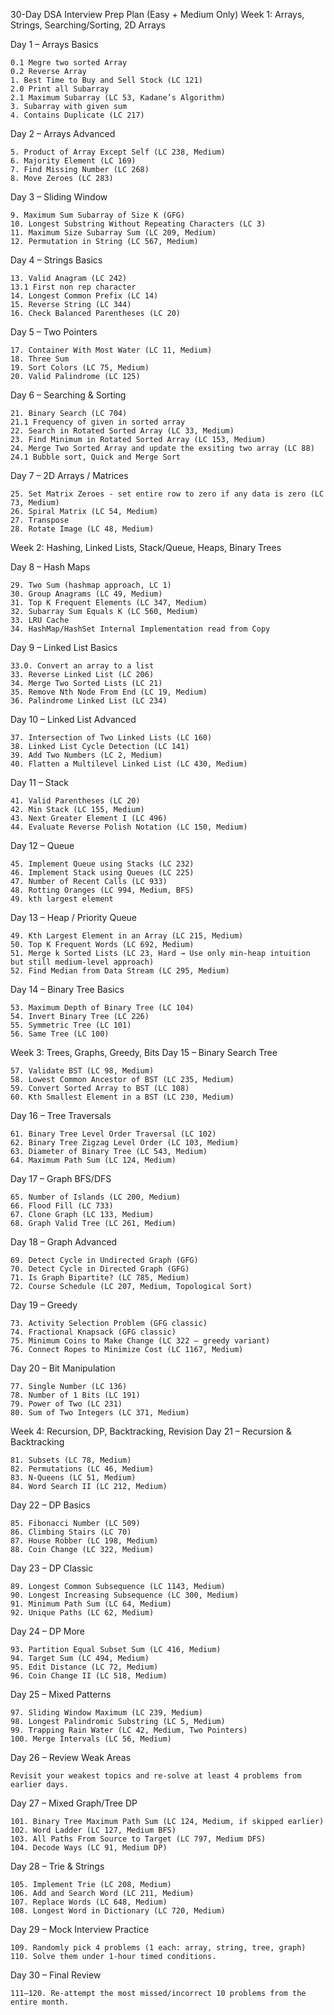 30-Day DSA Interview Prep Plan (Easy + Medium Only)
Week 1: Arrays, Strings, Searching/Sorting, 2D Arrays

Day 1 – Arrays Basics

    0.1 Megre two sorted Array
    0.2 Reverse Array
    1. Best Time to Buy and Sell Stock (LC 121)
    2.0 Print all Subarray
    2.1 Maximum Subarray (LC 53, Kadane’s Algorithm)
    3. Subarray with given sum
    4. Contains Duplicate (LC 217)

Day 2 – Arrays Advanced

    5. Product of Array Except Self (LC 238, Medium)
    6. Majority Element (LC 169)
    7. Find Missing Number (LC 268)
    8. Move Zeroes (LC 283)

Day 3 – Sliding Window

    9. Maximum Sum Subarray of Size K (GFG)
    10. Longest Substring Without Repeating Characters (LC 3)
    11. Maximum Size Subarray Sum (LC 209, Medium)
    12. Permutation in String (LC 567, Medium)

Day 4 – Strings Basics

    13. Valid Anagram (LC 242)
    13.1 First non rep character
    14. Longest Common Prefix (LC 14)
    15. Reverse String (LC 344)
    16. Check Balanced Parentheses (LC 20)

Day 5 – Two Pointers

    17. Container With Most Water (LC 11, Medium)
    18. Three Sum
    19. Sort Colors (LC 75, Medium)
    20. Valid Palindrome (LC 125)

Day 6 – Searching & Sorting

    21. Binary Search (LC 704) 
    21.1 Frequency of given in sorted array
    22. Search in Rotated Sorted Array (LC 33, Medium)
    23. Find Minimum in Rotated Sorted Array (LC 153, Medium)
    24. Merge Two Sorted Array and update the exsiting two array (LC 88)
    24.1 Bubble sort, Quick and Merge Sort

Day 7 – 2D Arrays / Matrices

    25. Set Matrix Zeroes - set entire row to zero if any data is zero (LC 73, Medium)
    26. Spiral Matrix (LC 54, Medium)
    27. Transpose
    28. Rotate Image (LC 48, Medium)

Week 2: Hashing, Linked Lists, Stack/Queue, Heaps, Binary Trees

Day 8 – Hash Maps

    29. Two Sum (hashmap approach, LC 1)
    30. Group Anagrams (LC 49, Medium)
    31. Top K Frequent Elements (LC 347, Medium)
    32. Subarray Sum Equals K (LC 560, Medium)
    33. LRU Cache
    34. HashMap/HashSet Internal Implementation read from Copy

Day 9 – Linked List Basics

    33.0. Convert an array to a list
    33. Reverse Linked List (LC 206)
    34. Merge Two Sorted Lists (LC 21)
    35. Remove Nth Node From End (LC 19, Medium)
    36. Palindrome Linked List (LC 234)

Day 10 – Linked List Advanced

    37. Intersection of Two Linked Lists (LC 160)
    38. Linked List Cycle Detection (LC 141)
    39. Add Two Numbers (LC 2, Medium)
    40. Flatten a Multilevel Linked List (LC 430, Medium)   

Day 11 – Stack

    41. Valid Parentheses (LC 20)
    42. Min Stack (LC 155, Medium)
    43. Next Greater Element I (LC 496)
    44. Evaluate Reverse Polish Notation (LC 150, Medium)

Day 12 – Queue

    45. Implement Queue using Stacks (LC 232)
    46. Implement Stack using Queues (LC 225)
    47. Number of Recent Calls (LC 933)
    48. Rotting Oranges (LC 994, Medium, BFS)
    49. kth largest element

Day 13 – Heap / Priority Queue

    49. Kth Largest Element in an Array (LC 215, Medium)
    50. Top K Frequent Words (LC 692, Medium)
    51. Merge k Sorted Lists (LC 23, Hard → Use only min-heap intuition but still medium-level approach)
    52. Find Median from Data Stream (LC 295, Medium)

Day 14 – Binary Tree Basics

    53. Maximum Depth of Binary Tree (LC 104)
    54. Invert Binary Tree (LC 226)
    55. Symmetric Tree (LC 101)
    56. Same Tree (LC 100)

Week 3: Trees, Graphs, Greedy, Bits
Day 15 – Binary Search Tree

    57. Validate BST (LC 98, Medium)
    58. Lowest Common Ancestor of BST (LC 235, Medium)
    59. Convert Sorted Array to BST (LC 108)
    60. Kth Smallest Element in a BST (LC 230, Medium)

Day 16 – Tree Traversals

    61. Binary Tree Level Order Traversal (LC 102)
    62. Binary Tree Zigzag Level Order (LC 103, Medium)
    63. Diameter of Binary Tree (LC 543, Medium)
    64. Maximum Path Sum (LC 124, Medium)

Day 17 – Graph BFS/DFS

    65. Number of Islands (LC 200, Medium)
    66. Flood Fill (LC 733)
    67. Clone Graph (LC 133, Medium)
    68. Graph Valid Tree (LC 261, Medium)

Day 18 – Graph Advanced

    69. Detect Cycle in Undirected Graph (GFG)
    70. Detect Cycle in Directed Graph (GFG)
    71. Is Graph Bipartite? (LC 785, Medium)
    72. Course Schedule (LC 207, Medium, Topological Sort)

Day 19 – Greedy

    73. Activity Selection Problem (GFG classic)
    74. Fractional Knapsack (GFG classic)
    75. Minimum Coins to Make Change (LC 322 – greedy variant)
    76. Connect Ropes to Minimize Cost (LC 1167, Medium)

Day 20 – Bit Manipulation

    77. Single Number (LC 136)
    78. Number of 1 Bits (LC 191)
    79. Power of Two (LC 231)
    80. Sum of Two Integers (LC 371, Medium)

Week 4: Recursion, DP, Backtracking, Revision
Day 21 – Recursion & Backtracking

    81. Subsets (LC 78, Medium)
    82. Permutations (LC 46, Medium)
    83. N-Queens (LC 51, Medium)
    84. Word Search II (LC 212, Medium)

Day 22 – DP Basics

    85. Fibonacci Number (LC 509)
    86. Climbing Stairs (LC 70)
    87. House Robber (LC 198, Medium)
    88. Coin Change (LC 322, Medium)

Day 23 – DP Classic

    89. Longest Common Subsequence (LC 1143, Medium)
    90. Longest Increasing Subsequence (LC 300, Medium)
    91. Minimum Path Sum (LC 64, Medium)
    92. Unique Paths (LC 62, Medium)

Day 24 – DP More

    93. Partition Equal Subset Sum (LC 416, Medium)
    94. Target Sum (LC 494, Medium)
    95. Edit Distance (LC 72, Medium)
    96. Coin Change II (LC 518, Medium)

Day 25 – Mixed Patterns

    97. Sliding Window Maximum (LC 239, Medium)
    98. Longest Palindromic Substring (LC 5, Medium)
    99. Trapping Rain Water (LC 42, Medium, Two Pointers)
    100. Merge Intervals (LC 56, Medium)

Day 26 – Review Weak Areas

    Revisit your weakest topics and re-solve at least 4 problems from earlier days.

Day 27 – Mixed Graph/Tree DP

    101. Binary Tree Maximum Path Sum (LC 124, Medium, if skipped earlier)
    102. Word Ladder (LC 127, Medium BFS)
    103. All Paths From Source to Target (LC 797, Medium DFS)
    104. Decode Ways (LC 91, Medium DP)

Day 28 – Trie & Strings

    105. Implement Trie (LC 208, Medium)
    106. Add and Search Word (LC 211, Medium)
    107. Replace Words (LC 648, Medium)
    108. Longest Word in Dictionary (LC 720, Medium)

Day 29 – Mock Interview Practice

    109. Randomly pick 4 problems (1 each: array, string, tree, graph)
    110. Solve them under 1-hour timed conditions.

Day 30 – Final Review

    111–120. Re-attempt the most missed/incorrect 10 problems from the entire month.